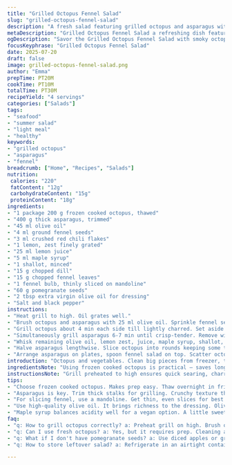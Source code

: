 ```yaml
---
title: "Grilled Octopus Fennel Salad"
slug: "grilled-octopus-fennel-salad"
description: "A fresh salad featuring grilled octopus and asparagus with thinly sliced fennel and pomegranate seeds. Aromatic fennel seeds and a hint of chili flakes add spice. Lemon zest and juice brighten with a touch of honey sweetness. Herbs like dill and fennel fronds offer anise notes. Served cool alongside smoky grilled octopus and crisp-tender asparagus. Simple, textural contrasts, bright and savory."
metaDescription: "Grilled Octopus Fennel Salad a refreshing dish featuring grilled octopus, crunchy asparagus, and zesty fennel with pomegranate seeds for a light meal"
ogDescription: "Savor the Grilled Octopus Fennel Salad with smoky octopus, asparagus, and a tangy fennel salad topped with pomegranate seeds for a delightful dish"
focusKeyphrase: "Grilled Octopus Fennel Salad"
date: 2025-07-20
draft: false
image: grilled-octopus-fennel-salad.png
author: "Emma"
prepTime: PT20M
cookTime: PT10M
totalTime: PT30M
recipeYield: "4 servings"
categories: ["Salads"]
tags:
- "seafood"
- "summer salad"
- "light meal"
- "healthy"
keywords:
- "grilled octopus"
- "asparagus"
- "fennel"
breadcrumb: ["Home", "Recipes", "Salads"]
nutrition: 
 calories: "220"
 fatContent: "12g"
 carbohydrateContent: "15g"
 proteinContent: "18g"
ingredients:
- "1 package 200 g frozen cooked octopus, thawed"
- "400 g thick asparagus, trimmed"
- "45 ml olive oil"
- "4 ml ground fennel seeds"
- "3 ml crushed red chili flakes"
- "1 lemon, zest finely grated"
- "25 ml lemon juice"
- "5 ml maple syrup"
- "1 shallot, minced"
- "15 g chopped dill"
- "15 g chopped fennel leaves"
- "1 fennel bulb, thinly sliced on mandoline"
- "60 g pomegranate seeds"
- "2 tbsp extra virgin olive oil for dressing"
- "Salt and black pepper"
instructions:
- "Heat grill to high. Oil grates well."
- "Brush octopus and asparagus with 25 ml olive oil. Sprinkle fennel seeds, chili flakes. Season with salt and pepper."
- "Grill octopus about 4 min each side till lightly charred. Set aside."
- "Simultaneously grill asparagus 6-7 min until crisp-tender. Remove with octopus."
- "Whisk remaining olive oil, lemon zest, juice, maple syrup, shallot, dill, and fennel leaves. Add sliced fennel and pomegranate. Season."
- "Halve asparagus lengthwise. Slice octopus into rounds keeping some tentacle tips intact."
- "Arrange asparagus on plates, spoon fennel salad on top. Scatter octopus pieces over all."
introduction: "Octopus and vegetables. Clean big pieces from freezer, thaw in fridge — a slow we-love-wait. Crisp asparagus, sliced fennel, some bright pomegranate seeds. Fennel seeds crushed, chili flakes adding a little bite. Quick grill on high heat, smoky char marks. The acid of lemon is sharp but subtle with honey to smooth it out. Shallots minced small, herbs chopped into tiny bits, anisey fennel leaves and fresh dill. Layer textures — crispy, tender, chewy. Aromatics in oil, dressing whisked sharp with lemon juice. Some rustic cutting, simple assembly. Cold-going salad, easy to do but sounds complicated. No milk, no nuts, no gluten fuss. Just fresh flavors. Summer kind of dish. Light protein. Bright greens. Easy to eat, hard not to keep going back for more."
ingredientsNote: "Using frozen cooked octopus is practical — saves long cooking and tenderizing. Thaw in fridge for several hours or overnight. Pat dry before oiling. Asparagus trimmed thick for grilling, keeps crunch. Fennel bulb sliced very thin, mandoline best or very sharp knife. Pomegranate adds sweet crunch; fresh seeds preferred over juice concentrate. Ground fennel seeds bring anise aroma, but don’t overdo. If absent, anise seed or even mild star anise powder can substitute sparingly. Maple syrup replaces honey for vegan option, balances lemon acidity nicely. Fresh dill and fennel leaves (fronds) chopped small; add brightness and herbaceous lift. Olive oil quality matters, use good extra virgin variety. All ingredients measured to keep dressing and grilling balanced — generous but not overwhelming."
instructionsNote: "Grill preheated to high ensures quick searing, charred flavor without drying octopus. Oil grates to prevent sticking, oil on proteins and veggies also protective layer. Sprinkle spices before grilling so heat releases aromas. Timings vary by thickness: octopus about 8 minutes total, asparagus about 6 minutes. Watch closely — asparagus needs crisp bite not floppy. Rest grilled items on plate, loosely covered to keep warm but breathe. Dressing whisked while grilling — lemon and oil emulsify with honey (or maple). Shallots minced fine, nearly dissolving into dressing flavor. Toss sliced fennel and pomegranate gently to coat but avoid bruising fruit. Final assembly: slice asparagus halves in length to showcase grill marks and size. Octopus sliced in rounds with tips left for texture contrast. Plate with asparagus base, fennel salad mound, top with octopus. Serve immediately or within an hour for best freshness."
tips:
- "Choose frozen cooked octopus. Makes prep easy. Thaw overnight in fridge or for several hours. Pat dry before oiling. Keep octopus tender, not chewy."
- "Asparagus is key. Trim thick stalks for grilling. Crunchy texture that holds up to high heat. Grill until just tender but not floppy. Crisp is crucial."
- "For slicing fennel, use a mandoline. Get thin, even slices for best texture. Sharp knife works in a pinch though. Don't rush this, uniform pieces matter."
- "Use high-quality olive oil. It brings richness to the dressing. Olive oil also helps with grilling, avoids sticking. Invest in good extra virgin. Flavor is more impactful."
- "Maple syrup balances acidity well for a vegan option. A little sweetness offsets the lemon. Try different sweeteners if desired. Experiment for best result."
faq:
- "q: How to grill octopus correctly? a: Preheat grill on high. Brush octopus with oil. Grill for about 4 minutes each side. Look for char. Not overcooked."
- "q: Can I use fresh octopus? a: Yes, but it requires prep. Cleaning and tenderizing takes time. Frozen cooked eliminates that need. Saves hours."
- "q: What if I don't have pomegranate seeds? a: Use diced apples or grapes instead. Both add sweetness. Texture will vary slightly but it works."
- "q: How to store leftover salad? a: Refrigerate in an airtight container. Consume within 1-2 days. Fresh ingredients can wilt quickly. Eat sooner rather than later."

---
```

